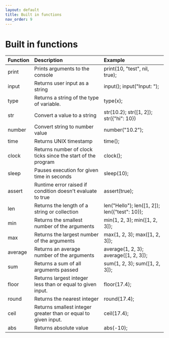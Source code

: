 ```yaml
---
layout: default
title: Built in functions
nav_order: 9
---
```


# Built in functions

| Function | Description                                                   | Example                        |
|:---------|:--------------------------------------------------------------|:-------------------------------|
| print    | Prints arguments to the console                               | print(10, "test", nil, true);  |
| input    | Returns user input as a string                                | input(); input("Input: ");     |
| type     | Returns a string of the type of variable.                     | type(x);                       |
| str      | Convert a value to a string                                   | str(10.2); str([1, 2]); str({"hi": 10}) |
| number   | Convert string to number value                                | number("10.2");                |
| time     | Returns UNIX timestamp                                        | time();                        |
| clock     | Returns number of clock ticks since the start of the program | clock();                        |
| sleep    | Pauses execution for given time in seconds                    | sleep(10);                     |
| assert   | Runtime error raised if condition doesn't evaluate to true    | assert(true);                  |
| len      | Returns the length of a string or collection                  | len("Hello"); len([1, 2]); len({"test": 10});   |
| min      | Returns the smallest number of the arguments                  | min(1, 2, 3); min([1, 2, 3]);  |
| max      | Returns the largest number of the arguments                   | max(1, 2, 3); max([1, 2, 3]);  |
| average  | Returns an average number of the arguments                    | average(1, 2, 3); average([1, 2, 3]); |
| sum      | Returns a sum of all arguments passed                         | sum(1, 2, 3); sum([1, 2, 3]);  |
| floor    | Returns largest integer less than or equal to given input.    | floor(17.4);                   |
| round    | Returns the nearest integer                                   | round(17.4);                   |
| ceil     | Returns smallest integer greater than or equal to given input.| ceil(17.4);                    |
| abs      | Returns absolute value                                        | abs(-10);                      |
